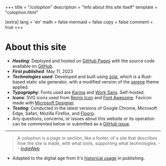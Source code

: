 +++
title = "/colophon"
description = "Info about this site itself"
template = "colophon.html"

[extra]
lang = 'en'
math = false
mermaid = false
copy = false
comment = true
+++

# About this site

- ***Hosting***: Deployed and hosted on [GitHub Pages](https://pages.github.com/) with the source code available on [GitHub](https://github.com/Bhodrolok/Bhodrolok.github.io).
- ***First published***: May 11, 2023
- ***Technologies used***: Developed and built using [zola](https://github.com/getzola/zola), which is a Rust-based static site generator, with a modified version of the [serene](https://github.com/isunjn/serene) theme applied.
- ***Typography***: Fonts used are [Karma](https://fonts.google.com/specimen/Karma) and [Work Sans](https://fonts.google.com/specimen/Work+Sans). Self-hosted.
- ***Icons***: SVG icons used from [Remix Icon](https://remixicon.com) and [Font Awesome](https://fontawesome.com). Favicon made with [Microsoft Designer](https://designer.microsoft.com).
- ***Testing***: Conducted in the latest versions of Google Chrome, Microsoft Edge, Safari, Mozilla Firefox, and [Floorp](https://github.com/Floorp-Projects/Floorp). 
- Any questions, concerns, or issues about this website or its operation can be commented below or submitted as a [GitHub issue](https://github.com/Bhodrolok/Bhodrolok.github.io/issues). 
---
> A colophon is a page or section, like a footer, of a site that describes how the site is made, with what tools, supporting what technologies. -- [IndieWeb](https://indieweb.org/colophon)
- Adapted to the digital age from it's [historical usage](https://en.wikipedia.org/wiki/Colophon_(publishing)) in publishing.
